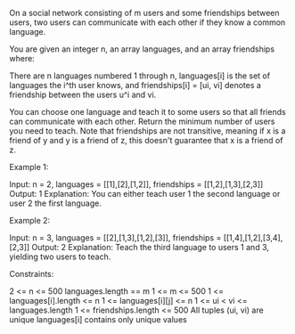 On a social network consisting of m users and some friendships between users,
two users can communicate with each other if they know a common language.

You are given an integer n, an array languages, and an array friendships
where:


There are n languages numbered 1 through n,
languages[i] is the set of languages the i^​​​​​​th​​​​ user knows, and
friendships[i] = [u​​​​​​i​​​, v​​​​​​i] denotes a friendship between the
users u^​​​​​​​​​​​i​​​​​ and vi.


You can choose one language and teach it to some users so that all friends
can communicate with each other. Return the minimum number of users you need
to teach.
Note that friendships are not transitive, meaning if x is a friend of y and y
is a friend of z, this doesn't guarantee that x is a friend of z.

Example 1:


Input: n = 2, languages = [[1],[2],[1,2]], friendships = [[1,2],[1,3],[2,3]]
Output: 1
Explanation: You can either teach user 1 the second language or user 2 the
first language.


Example 2:


Input: n = 3, languages = [[2],[1,3],[1,2],[3]], friendships =
[[1,4],[1,2],[3,4],[2,3]]
Output: 2
Explanation: Teach the third language to users 1 and 3, yielding two users to
teach.



Constraints:


2 <= n <= 500
languages.length == m
1 <= m <= 500
1 <= languages[i].length <= n
1 <= languages[i][j] <= n
1 <= u​​​​​​i < v​​​​​​i <= languages.length
1 <= friendships.length <= 500
All tuples (u​​​​​i, v​​​​​​i) are unique
languages[i] contains only unique values




